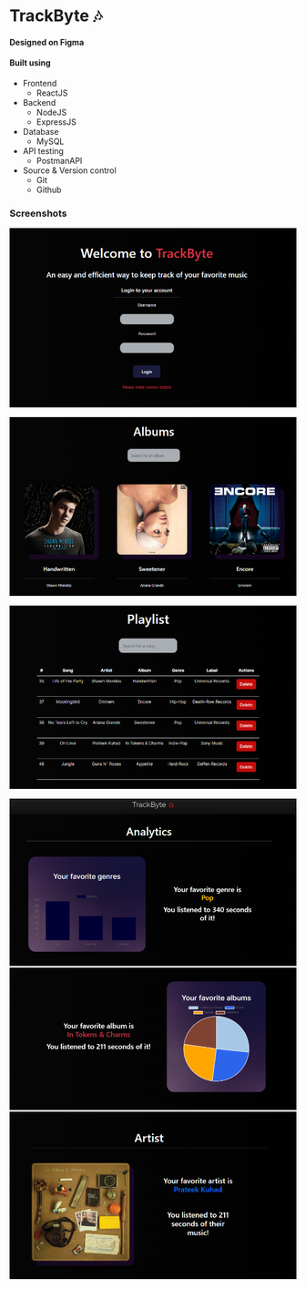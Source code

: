 # TrackByte 🎶
#### Designed on Figma
#### Built using 
  * Frontend
     * ReactJS 
  * Backend     
     * NodeJS 
     * ExpressJS
  * Database    
     * MySQL
  * API testing  
     * PostmanAPI
  * Source & Version control 
     * Git 
     * Github
     
### Screenshots
![home](./images/home.PNG)

![albums](./images/Capture.PNG)

![playlist](./images/playlist.PNG)

![analytics](./images/analytics.PNG)
![analytics2](./images/analytics2.PNG)
![analytics3](./images/analytics3.PNG)

